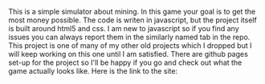 This is a simple simulator about mining.
In this game your goal is to get the most money possible.
The code is writen in javascript, but the project itself is built around html5 and css.
I am new to javascript so if you find any issues you can always report them in the similarly named tab in the repo.
This project is one of many of my other old projects which I dropped but I will keep working on this one until I am satisfied.
There are github pages set-up for the project so I'll be happy if you go and check out what the game actually looks like.
Here is the link to the site: 
